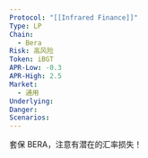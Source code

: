 ```yaml
---
Protocol: "[[Infrared Finance]]"
Type: LP
Chain:
  - Bera
Risk: 高风险
Token: iBGT
APR-Low: -0.3
APR-High: 2.5
Market:
  - 通用
Underlying: 
Danger: 
Scenarios:
---
```

套保 BERA，注意有潜在的汇率损失！